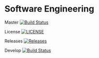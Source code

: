 Software Engineering
===================
Master [![Build Status](https://travis-ci.com/40478666/sem.svg?branch=master)](https://travis-ci.com/40478666/sem)

License [![LICENSE](https://img.shields.io/github/license/40478666/sem.svg?style=flat-square)](https://github.com/40478666/sem/blob/master/LICENSE)

Releases [![Releases](https://img.shields.io/github/release/40478666/sem/all.svg?style=flat-square)](https://github.com/40478666/sem/releases)

Develop [![Build Status](https://travis-ci.org/40478666/sem.svg?branch=develop)](https://travis-ci.org/40478666/sem)
